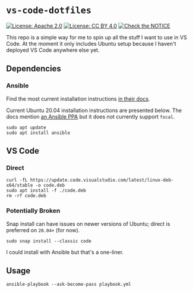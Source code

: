 # `vs-code-dotfiles`

[![License: Apache 2.0](https://img.shields.io/badge/License-Apache%202.0-blue.svg)](https://opensource.org/licenses/Apache-2.0)  [![License: CC BY 4.0](https://img.shields.io/badge/License-CC%20BY%204.0-lightgrey.svg)](https://creativecommons.org/licenses/by/4.0/) [![Check the NOTICE](https://img.shields.io/badge/Check%20the-NOTICE-420C3B.svg)](./NOTICE)

This repo is a simple way for me to spin up all the stuff I want to use in VS Code. At the moment it only includes Ubuntu setup because I haven't deployed VS Code anywhere else yet.

## Dependencies

### Ansible

Find the most current installation instructions [in their docs](https://docs.ansible.com/ansible/latest/installation_guide/intro_installation.html).

Current Ubuntu 20.04 installation instructions are presented below. The docs mention [an Ansible PPA](https://docs.ansible.com/ansible/latest/installation_guide/intro_installation.html#installing-ansible-on-ubuntu) but it does not currently support `focal`.

```shell
sudo apt update
sudo apt install ansible
```

## VS Code

### Direct

```shell
curl -fL https://update.code.visualstudio.com/latest/linux-deb-x64/stable -o code.deb
sudo apt install -f ./code.deb
rm -rf code.deb
```

### Potentially Broken

Snap install can have issues on newer versions of Ubuntu; direct is preferred on `20.04+` (for now).

```shell
sudo snap install --classic code
```

I could install with Ansible but that's a one-liner.


## Usage

```shell
ansible-playbook --ask-become-pass playbook.yml
```
